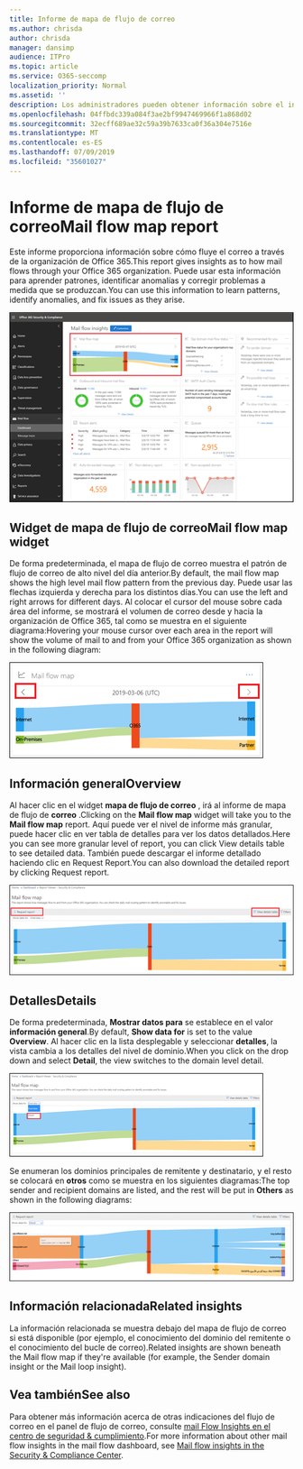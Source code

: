 ```yaml
---
title: Informe de mapa de flujo de correo
ms.author: chrisda
author: chrisda
manager: dansimp
audience: ITPro
ms.topic: article
ms.service: O365-seccomp
localization_priority: Normal
ms.assetid: ''
description: Los administradores pueden obtener información sobre el informe de mapa de flujo de correo en el panel de flujo de correo en el centro de seguridad & cumplimiento.
ms.openlocfilehash: 04ffbdc339a084f3ae2bf9947469966f1a868d02
ms.sourcegitcommit: 32ecff689ae32c59a39b7633ca0f36a304e7516e
ms.translationtype: MT
ms.contentlocale: es-ES
ms.lasthandoff: 07/09/2019
ms.locfileid: "35601027"
---
```

# <a name="mail-flow-map-report"></a><span data-ttu-id="f7a0f-103">Informe de mapa de flujo de correo</span><span class="sxs-lookup"><span data-stu-id="f7a0f-103">Mail flow map report</span></span>

<span data-ttu-id="f7a0f-104">Este informe proporciona información sobre cómo fluye el correo a través de la organización de Office 365.</span><span class="sxs-lookup"><span data-stu-id="f7a0f-104">This report gives insights as to how mail flows through your Office 365 organization.</span></span> <span data-ttu-id="f7a0f-105">Puede usar esta información para aprender patrones, identificar anomalías y corregir problemas a medida que se produzcan.</span><span class="sxs-lookup"><span data-stu-id="f7a0f-105">You can use this information to learn patterns, identify anomalies, and fix issues as they arise.</span></span>

![El informe de mapa de flujo de correo en el panel de flujo de correo en el centro de seguridad & cumplimiento](media/mail-flow-map-selected.png)

## <a name="mail-flow-map-widget"></a><span data-ttu-id="f7a0f-107">Widget de mapa de flujo de correo</span><span class="sxs-lookup"><span data-stu-id="f7a0f-107">Mail flow map widget</span></span>

<span data-ttu-id="f7a0f-108">De forma predeterminada, el mapa de flujo de correo muestra el patrón de flujo de correo de alto nivel del día anterior.</span><span class="sxs-lookup"><span data-stu-id="f7a0f-108">By default, the mail flow map shows the high level mail flow pattern from the previous day.</span></span> <span data-ttu-id="f7a0f-109">Puede usar las flechas izquierda y derecha para los distintos días.</span><span class="sxs-lookup"><span data-stu-id="f7a0f-109">You can use the left and right arrows for different days.</span></span> <span data-ttu-id="f7a0f-110">Al colocar el cursor del mouse sobre cada área del informe, se mostrará el volumen de correo desde y hacia la organización de Office 365, tal como se muestra en el siguiente diagrama:</span><span class="sxs-lookup"><span data-stu-id="f7a0f-110">Hovering your mouse cursor over each area in the report will show the volume of mail to and from your Office 365 organization as shown in the following diagram:</span></span>

![Flechas izquierda y derecha en el widget mapa de flujo de correo](media/mail-flow-map-widget.png)

## <a name="overview"></a><span data-ttu-id="f7a0f-112">Información general</span><span class="sxs-lookup"><span data-stu-id="f7a0f-112">Overview</span></span>

<span data-ttu-id="f7a0f-113">Al hacer clic en el widget **mapa de flujo de correo** , irá al informe de mapa de flujo de **correo** .</span><span class="sxs-lookup"><span data-stu-id="f7a0f-113">Clicking on the **Mail flow map** widget will take you to the **Mail flow map** report.</span></span> <span data-ttu-id="f7a0f-114">Aquí puede ver el nivel de informe más granular, puede hacer clic en ver tabla de detalles para ver los datos detallados.</span><span class="sxs-lookup"><span data-stu-id="f7a0f-114">Here you can see more granular level of report, you can click View details table to see detailed data.</span></span> <span data-ttu-id="f7a0f-115">También puede descargar el informe detallado haciendo clic en Request Report.</span><span class="sxs-lookup"><span data-stu-id="f7a0f-115">You can also download the detailed report by clicking Request report.</span></span>

![Vista general en el informe de mapa de flujo de correo](media/mail-flow-map-overview.png)

## <a name="details"></a><span data-ttu-id="f7a0f-117">Detalles</span><span class="sxs-lookup"><span data-stu-id="f7a0f-117">Details</span></span>

<span data-ttu-id="f7a0f-118">De forma predeterminada, **Mostrar datos para** se establece en el valor **información general**.</span><span class="sxs-lookup"><span data-stu-id="f7a0f-118">By default, **Show data for** is set to the value **Overview**.</span></span> <span data-ttu-id="f7a0f-119">Al hacer clic en la lista desplegable y seleccionar **detalles**, la vista cambia a los detalles del nivel de dominio.</span><span class="sxs-lookup"><span data-stu-id="f7a0f-119">When you click on the drop down and select **Detail**, the view switches to the domain level detail.</span></span>

![Seleccione detalle en Mostrar datos para en la vista de información general en el informe de mapa de flujo de correo](media/mail-flow-map-select-detail.png)

<span data-ttu-id="f7a0f-121">Se enumeran los dominios principales de remitente y destinatario, y el resto se colocará en **otros** como se muestra en los siguientes diagramas:</span><span class="sxs-lookup"><span data-stu-id="f7a0f-121">The top sender and recipient domains are listed, and the rest will be put in **Others** as shown in the following diagrams:</span></span>

![Vista de detalles en el informe de mapa de flujo de correo](media/mail-flow-map-detail.png)

## <a name="related-insights"></a><span data-ttu-id="f7a0f-123">Información relacionada</span><span class="sxs-lookup"><span data-stu-id="f7a0f-123">Related insights</span></span>

<span data-ttu-id="f7a0f-124">La información relacionada se muestra debajo del mapa de flujo de correo si está disponible (por ejemplo, el conocimiento del dominio del remitente o el conocimiento del bucle de correo).</span><span class="sxs-lookup"><span data-stu-id="f7a0f-124">Related insights are shown beneath the Mail flow map if they're available (for example, the Sender domain insight or the Mail loop insight).</span></span>

## <a name="see-also"></a><span data-ttu-id="f7a0f-125">Vea también</span><span class="sxs-lookup"><span data-stu-id="f7a0f-125">See also</span></span>

<span data-ttu-id="f7a0f-126">Para obtener más información acerca de otras indicaciones del flujo de correo en el panel de flujo de correo, consulte [mail Flow Insights en el centro de seguridad & cumplimiento](mail-flow-insights-v2.md).</span><span class="sxs-lookup"><span data-stu-id="f7a0f-126">For more information about other mail flow insights in the mail flow dashboard, see [Mail flow insights in the Security & Compliance Center](mail-flow-insights-v2.md).</span></span>